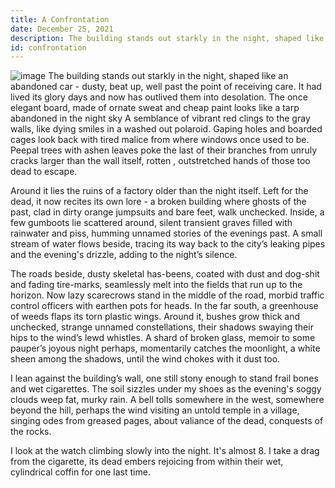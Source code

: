 ```yaml
---
title: A Confrontation
date: December 25, 2021
description: The building stands out starkly in the night, shaped like an abandoned car - dusty, beat up, well past the point of receiving care...
id: confrontation
---
```

![image](/home/sarthak/Pictures/Wallpapers/Unsplash/clem-onojeghuo-zlABb6Gke24-unsplash.jpg)
The building stands out starkly in the night, shaped like an abandoned car - dusty, beat up, well past the point of receiving care. It had lived its glory days and now has outlived them into desolation. The once elegant board, made of ornate sweat and cheap paint looks like a tarp abandoned in the night sky A semblance of vibrant red clings to the gray walls, like dying smiles in a washed out polaroid. Gaping holes and boarded cages look back with tired malice from where windows once used to be. Peepal trees with ashen leaves poke the last of their branches from unruly cracks larger than the wall itself, rotten , outstretched hands of those too dead to escape.

Around it lies the ruins of a factory older than the night itself. Left for the dead, it now recites its own lore - a broken building where ghosts of the past, clad in dirty orange jumpsuits and bare feet, walk unchecked. Inside, a few gumboots lie scattered around, silent transient graves filled with rainwater and piss, humming unnamed stories of the evenings past. A small stream of water flows beside, tracing its way back to the city’s leaking pipes and the evening's drizzle, adding to the night’s silence.

The roads beside, dusty skeletal has-beens, coated with dust and dog-shit and fading tire-marks, seamlessly melt into the fields that run up to the horizon. Now lazy scarecrows stand in the middle of the road, morbid traffic control officers with earthen pots for heads. In the far south, a greenhouse of weeds flaps its torn plastic wings. Around it, bushes grow thick and unchecked, strange unnamed constellations, their shadows swaying their hips to the wind’s lewd whistles. A shard of broken glass, memoir to some pauper’s joyous night perhaps, momentarily catches the moonlight, a white sheen among the shadows, until the wind chokes with it dust too.

I lean against the building’s wall, one still stony enough to stand frail bones and wet cigarettes. The soil sizzles under my shoes as the evening's soggy clouds weep fat, murky rain. A bell tolls somewhere in the west, somewhere beyond the hill, perhaps the wind visiting an untold temple in a village, singing odes from greased pages, about valiance of the dead, conquests of the rocks.

I look at the watch climbing slowly into the night. It's almost 8. I take a drag from the cigarette, its dead embers rejoicing from within their wet, cylindrical coffin for one last time.
